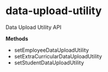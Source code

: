 # data-upload-utility
Data Upload Utility API

**Methods**

  * setEmployeeDataUploadUtility
  * setExtraCurricularDataUploadUtility
  * setStudentDataUploadUtility
